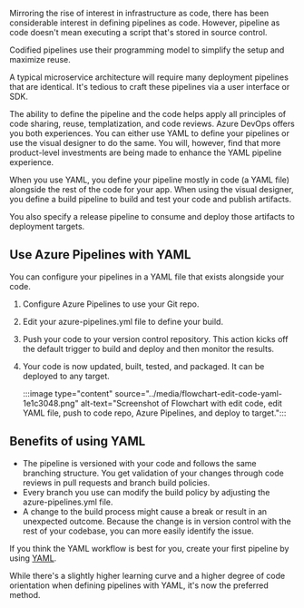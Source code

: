 Mirroring the rise of interest in infrastructure as code, there has been considerable interest in defining pipelines as code. However, pipeline as code doesn't mean executing a script that's stored in source control.

Codified pipelines use their programming model to simplify the setup and maximize reuse.

A typical microservice architecture will require many deployment pipelines that are identical. It's tedious to craft these pipelines via a user interface or SDK.

The ability to define the pipeline and the code helps apply all principles of code sharing, reuse, templatization, and code reviews. Azure DevOps offers you both experiences. You can either use YAML to define your pipelines or use the visual designer to do the same. You will, however, find that more product-level investments are being made to enhance the YAML pipeline experience.

When you use YAML, you define your pipeline mostly in code (a YAML file) alongside the rest of the code for your app. When using the visual designer, you define a build pipeline to build and test your code and publish artifacts.

You also specify a release pipeline to consume and deploy those artifacts to deployment targets.

## Use Azure Pipelines with YAML

You can configure your pipelines in a YAML file that exists alongside your code.

1.  Configure Azure Pipelines to use your Git repo.
2.  Edit your azure-pipelines.yml file to define your build.
3.  Push your code to your version control repository. This action kicks off the default trigger to build and deploy and then monitor the results.
4.  Your code is now updated, built, tested, and packaged. It can be deployed to any target.

    :::image type="content" source="../media/flowchart-edit-code-yaml-1e1c3048.png" alt-text="Screenshot of Flowchart with edit code, edit YAML file, push to code repo, Azure Pipelines, and deploy to target.":::


## Benefits of using YAML

 -  The pipeline is versioned with your code and follows the same branching structure. You get validation of your changes through code reviews in pull requests and branch build policies.
 -  Every branch you use can modify the build policy by adjusting the azure-pipelines.yml file.
 -  A change to the build process might cause a break or result in an unexpected outcome. Because the change is in version control with the rest of your codebase, you can more easily identify the issue.

If you think the YAML workflow is best for you, create your first pipeline by using [YAML](/azure/devops/pipelines/get-started-yaml).

While there's a slightly higher learning curve and a higher degree of code orientation when defining pipelines with YAML, it's now the preferred method.
